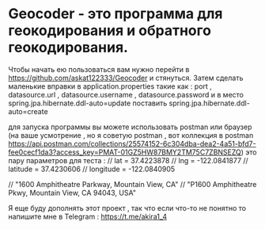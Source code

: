 # Geocoder - это программа для геокодирования и обратного геокодирования.

Чтобы начать ею пользоваться вам нужно перейти в https://github.com/askat122333/Geocoder и стянуться.
Затем сделать маленькие вправки в application.properties такие как : port , datasource.url , datasource.username , 
datasource.password и в место spring.jpa.hibernate.ddl-auto=update поставить spring.jpa.hibernate.ddl-auto=create

для запуска программы вы можете использовать postman или браузер (на ваше усмотрение , но я советую postman , вот 
коллекция в postman https://api.postman.com/collections/25574152-6c304dba-dea2-4a51-bfd7-fee0cecf1da3?access_key=PMAT-01GZ5HW87BMY2TM75C7ZBNSEZQ)
это пару параметров для теста :
//    lat = 37.4223878
//    lng = -122.0841877
//    latitude = 37.4230606
//    longitude = -122.0840905

//    "1600 Amphitheatre Parkway, Mountain View, CA"
//    "P1600 Amphitheatre Pkwy, Mountain View, CA 94043, USA"

Я еще буду дополнять этот проект , так что если что-то не понятно то напишите мне в Telegram : https://t.me/akira1_4
